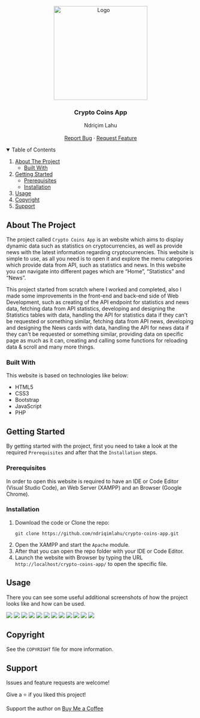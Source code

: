 <!-- PROJECT LOGO -->
<p align="center">
  <img src="https://github.com/ndriqimlahu/ndriqim-lahu-portfolio/blob/main/assets/portfolio/CryptoCoinsApp.png" alt="Logo" width="250" height="250">
  <h3 align="center">Crypto Coins App</h3>
  <p align="center">
    Ndriçim Lahu
    <br>
    <br>
    <a href="https://github.com/ndriqimlahu/crypto-coins-app/issues">Report Bug</a>
    ·
    <a href="https://github.com/ndriqimlahu/crypto-coins-app/issues">Request Feature</a>
  </p>
</p>


<!-- TABLE OF CONTENTS -->
<details open="open">
  <summary>Table of Contents</summary>
  <ol>
    <li>
      <a href="#about-the-project">About The Project</a>
      <ul>
        <li><a href="#built-with">Built With</a></li>
      </ul>
    </li>
    <li>
      <a href="#getting-started">Getting Started</a>
      <ul>
        <li><a href="#prerequisites">Prerequisites</a></li>
        <li><a href="#installation">Installation</a></li>
      </ul>
    </li>
    <li><a href="#usage">Usage</a></li>
    <li><a href="#copyright">Copyright</a></li>
    <li><a href="#support">Support</a></li>
  </ol>
</details>


<!-- ABOUT THE PROJECT -->
## About The Project

The project called `Crypto Coins App` is an website which aims to display dynamic data such as statistics on cryptocurrencies, as well as provide news with the latest information regarding cryptocurrencies. This website is simple to use, as all you need is to open it and explore the menu categories which provide data from API, such as statistics and news. In this website you can navigate into different pages which are “Home”, “Statistics” and “News”.

This project started from scratch where I worked and completed, also I made some improvements in the front-end and back-end side of Web Development, such as creating of the API endpoint for statistics and news data, fetching data from API statistics, developing and designing the Statistics tables with data, handling the API for statistics data if they can't be requested or something similar, fetching data from API news, developing and designing the News cards with data, handling the API for news data if they can't be requested or something similar, providing data on specific page as much as it can, creating and calling some functions for reloading data & scroll and many more things.


### Built With

This website is based on technologies like below:

* HTML5
* CSS3
* Bootstrap
* JavaScript
* PHP


<!-- GETTING STARTED -->
## Getting Started

By getting started with the project, first you need to take a look at the required `Prerequisites` and after that the `Installation` steps.


### Prerequisites

In order to open this website is required to have an IDE or Code Editor (Visual Studio Code), an Web Server (XAMPP) and an Browser (Google Chrome).


### Installation

1. Download the code or Clone the repo:
   ```terminal
   git clone https://github.com/ndriqimlahu/crypto-coins-app.git
   ```
2. Open the XAMPP and start the `Apache` module.
3. After that you can open the repo folder with your IDE or Code Editor.
4. Launch the website with Browser by typing the URL `http://localhost/crypto-coins-app/` to open the specific file.


<!-- USAGE -->
## Usage

There you can see some useful additional screenshots of how the project looks like and how can be used.

<img src="https://raw.githubusercontent.com/ndriqimlahu/crypto-coins-app/main/preview/01.1-Home%20page%20(Responsive%20for%20Desktop).png">
<img src="https://raw.githubusercontent.com/ndriqimlahu/crypto-coins-app/main/preview/01.2-Home%20page%20(Responsive%20for%20Laptop).png">
<img src="https://raw.githubusercontent.com/ndriqimlahu/crypto-coins-app/main/preview/01.3-Home%20page%20(Responsive%20for%20Mobile).png">
<img src="https://raw.githubusercontent.com/ndriqimlahu/crypto-coins-app/main/preview/02.1-Statistics%20page%20(Responsive%20for%20Desktop).png">
<img src="https://raw.githubusercontent.com/ndriqimlahu/crypto-coins-app/main/preview/02.2-Statistics%20page%20(Responsive%20for%20Laptop).png">
<img src="https://raw.githubusercontent.com/ndriqimlahu/crypto-coins-app/main/preview/02.3-Statistics%20page%20(Responsive%20for%20Mobile).png">
<img src="https://raw.githubusercontent.com/ndriqimlahu/crypto-coins-app/main/preview/03.1-News%20page%20(Responsive%20for%20Desktop).png">
<img src="https://raw.githubusercontent.com/ndriqimlahu/crypto-coins-app/main/preview/03.2-News%20page%20(Responsive%20for%20Desktop).png">
<img src="https://raw.githubusercontent.com/ndriqimlahu/crypto-coins-app/main/preview/03.3-News%20page%20(Responsive%20for%20Laptop).png">
<img src="https://raw.githubusercontent.com/ndriqimlahu/crypto-coins-app/main/preview/03.4-News%20page%20(Responsive%20for%20Laptop).png">
<img src="https://raw.githubusercontent.com/ndriqimlahu/crypto-coins-app/main/preview/03.5-News%20page%20(Responsive%20for%20Mobile).png">
<img src="https://raw.githubusercontent.com/ndriqimlahu/crypto-coins-app/main/preview/03.6-News%20page%20(Responsive%20for%20Mobile).png">


<!-- COPYRIGHT -->
## Copyright

See the `COPYRIGHT` file for more information.


<!-- SUPPORT -->
## Support

Issues and feature requests are welcome!

Give a ⭐️ if you liked this project!

Support the author on <a href="https://www.buymeacoffee.com/ndriqimlahu">Buy Me a Coffee</a>

